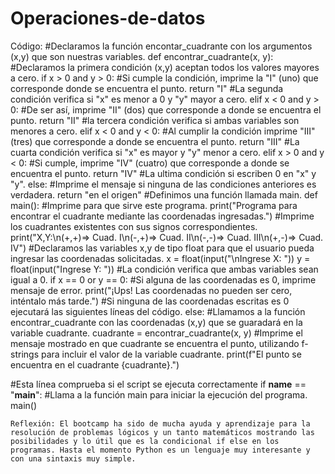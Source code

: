 # Operaciones-de-datos
Código:
#Declaramos la función encontar_cuadrante con los argumentos (x,y) que son nuestras variables.
def  encontrar_cuadrante(x, y):
    #Declaramos la primera condición (x,y) aceptan todos los valores mayores a cero.
    if x > 0 and y > 0:
        #Si cumple la condición, imprime la "I" (uno) que corresponde  donde se encuentra el punto. 
        return "I"
    #La segunda condición verifica si "x" es menor a 0 y "y" mayor a cero.
    elif x < 0 and y > 0:
        #De ser así, imprime "II" (dos) que corresponde a donde se encuentra el punto.
        return "II"
        #la tercera condición verifica si ambas variables son menores a cero.
    elif x < 0 and y < 0:
        #Al cumplir la condición imprime "III" (tres) que corresponde a donde se encuentra el punto.
        return "III"
        #La cuarta condición verifica si "x" es mayor y "y" menor a cero.
    elif x > 0 and y < 0:
        #Si cumple, imprime "IV" (cuatro) que corresponde a donde se encuentra el punto.
        return "IV"
        #La ultima condición si escriben 0 en "x" y "y".
    else:
        #Imprime el mensaje si ninguna de las condiciones anteriores es verdadera.
        return "en el origen"
 #Definimos una función llamada main.
def main():
    #Imprime para que sirve este programa.
    print("Programa para encontrar el cuadrante mediante las coordenadas ingresadas.")
    #Imprime los cuadrantes existentes con sus signos correspondientes.
    print("X,Y:\n(+,+)=> Cuad. I\n(-,+)=> Cuad. II\n(-,-)=> Cuad. III\n(+,-)=> Cuad. IV")
    #Declaramos las variables x,y de tipo float para que el usuario pueda ingresar las coordenadas solicitadas.
    x = float(input("\nIngrese X: "))
    y = float(input("Ingrese Y: "))
#La condición verifica que ambas variables sean igual a 0.
    if x == 0 or y == 0:
        #Si alguna de las coordenadas es 0, imprime mensaje de error.
        print("¡Ups! Las coordenadas no pueden ser cero, inténtalo más tarde.")
        #Si ninguna de las coordenadas escritas es 0 ejecutará las siguientes líneas del código.
    else:
        #Llamamos a la función encontrar_cuadrante con las coordenadas (x,y) que se guaradará en la variable cuadrante.
        cuadrante = encontrar_cuadrante(x, y)
        #Imprime el mensaje mostrado en que cuadrante se encuentra el punto, utilizando f-strings para incluir el valor de la variable cuadrante.
        print(f"El punto se encuentra en el cuadrante {cuadrante}.")
        
#Esta línea comprueba si el script se ejecuta correctamente
if __name__ == "__main__":
    #Llama a la función main para iniciar la ejecución del programa.
    main()

    Reflexión: El bootcamp ha sido de mucha ayuda y aprendizaje para la resolución de problemas lógicos y un tanto matemáticos mostrando las posibilidades y lo útil que es la condicional if else en los programas. Hasta el momento Python es un lenguaje muy interesante y con una sintaxis muy simple.
